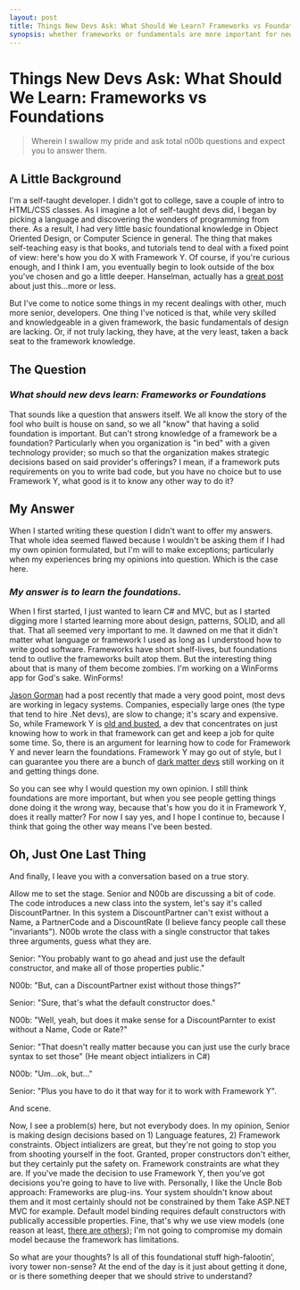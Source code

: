 ```yaml
---
layout: post
title: Things New Devs Ask: What Should We Learn? Frameworks vs Foundations
synopsis: whether frameworks or fundamentals are more important for new devs to learn.
---      
```

# Things New Devs Ask: What Should We Learn: Frameworks vs Foundations
  
> Wherein I swallow my pride and ask total n00b questions and expect you to answer them.
## A Little Background

I'm a self-taught developer. I didn't got to college, save a couple of intro to HTML/CSS classes. As I imagine a lot of self-taught devs did, I began by picking a language and discovering the wonders of programming from there. As a result, I had very little basic foundational knowledge in Object Oriented Design, or Computer Science in general. The thing that makes self-teaching easy is that books, and tutorials tend to deal with a fixed point of view: here's how you do X with Framework Y. Of course, if you're curious enough, and I think I am, you eventually begin to look outside of the box you've chosen and go a little deeper. Hanselman, actually has a [great post](http://www.hanselman.com/blog/PleaseLearnToThinkAboutAbstractions.aspx) about just this...more or less.

But I've come to notice some things in my recent dealings with other, much more senior, developers. One thing I've noticed is that, while very skilled and knowledgeable in a given framework, the basic fundamentals of design are lacking. Or, if not truly lacking, they have, at the very least, taken a back seat to the framework knowledge.

## The Question
### _What should new devs learn: Frameworks or Foundations_

That sounds like a question that answers itself. We all know the story of the fool who built is house on sand, so we all "know" that having a solid foundation is important. But can't strong knowledge of a framework be a foundation? Particularly when you organization is "in bed" with a given technology provider; so much so that the organization makes strategic decisions based on said provider's offerings? I mean, if a framework puts requirements on you to write bad code, but you have no choice but to use Framework Y, what good is it to know any other way to do it?

## My Answer

When I started writing these question I didn't want to offer my answers. That whole idea seemed flawed because I wouldn't be asking them if I had my own opinion formulated, but I'm will to make exceptions; particularly when my experiences bring my opinions into question. Which is the case here.

### _My answer is to learn the foundations._

When I first started, I just wanted to learn C# and MVC, but as I started digging more I started learning more about design, patterns, SOLID, and all that. That all seemed very important to me. It dawned on me that it didn't matter what language or framework I used as long as I understood how to write good software. Frameworks have short shelf-lives, but foundations tend to outlive the frameworks built atop them. But the interesting thing about that is many of them become zombies. I'm working on a WinForms app for God's sake. WinForms!

[Jason Gorman](http://codemanship.co.uk/parlezuml/blog/?postid=1153) had a post recently that made a very good point, most devs are working in legacy systems. Companies, especially large ones (the type that tend to hire .Net devs), are slow to change; it's scary and expensive. So, while Framework Y is [old and busted](http://www.youtube.com/watch?feature=player_detailpage&amp;v=ha-uagjJQ9k#t=13s), a dev that concentrates on just knowing how to work in that framework can get and keep a job for quite some time. So, there is an argument for learning how to code for Framework Y and never learn the foundations. Framework Y may go out of style, but I can guarantee you there are a bunch of [dark matter devs](http://www.hanselman.com/blog/DarkMatterDevelopersTheUnseen99.aspx) still working on it and getting things done.

So you can see why I would question my own opinion. I still think foundations are more important, but when you see people getting things done doing it the wrong way, because that's how you do it in Framework Y, does it really matter? For now I say yes, and I hope I continue to, because I think that going the other way means I've been bested.

## Oh, Just One Last Thing

And finally, I leave you with a conversation based on a true story.

Allow me to set the stage. Senior and N00b are discussing a bit of code. The code introduces a new class into the system, let's say it's called DiscountPartner. In this system a DiscountPartner can't exist without a Name, a PartnerCode and a DiscountRate (I believe fancy people call these "invariants"). N00b wrote the class with a single constructor that takes three arguments, guess what they are.

Senior: "You probably want to go ahead and just use the default constructor, and make all of those properties public."

N00b: "But, can a DiscountPartner exist without those things?"

Senior: "Sure, that's what the default constructor does."

N00b: "Well, yeah, but does it make sense for a DiscountParnter to exist without a Name, Code or Rate?"

Senior: "That doesn't really matter because you can just use the curly brace syntax to set those" (He meant object intializers in C#)

N00b: "Um...ok, but..."

Senior: "Plus you have to do it that way for it to work with Framework Y".

And scene.

Now, I see a problem(s) here, but not everybody does. In my opinion, Senior is making design decisions based on 1) Language features, 2) Framework constraints. Object intializers are great, but they're not going to stop you from shooting yourself in the foot. Granted, proper constructors don't either, but they certainly put the safety on. Framework constraints are what they are. If you've made the decision to use Framework Y, then you've got decisions you're going to have to live with. Personally, I like the Uncle Bob approach: Frameworks are plug-ins. Your system shouldn't know about them and it most certainly should not be constrained by them Take ASP.NET MVC for example. Default model binding requires default constructors with publically accessible properties. Fine, that's why we use view models (one reason at least, [there are others](http://odetocode.com/blogs/scott/archive/2012/03/11/complete-guide-to-mass-assignment-in-asp-net-mvc.aspx)); I'm not going to compromise my domain model because the framework has limitations.

So what are your thoughts? Is all of this foundational stuff high-falootin', ivory tower non-sense? At the end of the day is it just about getting it done, or is there something deeper that we should strive to understand?